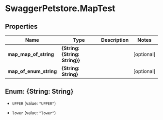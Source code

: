 # SwaggerPetstore.MapTest

## Properties
Name | Type | Description | Notes
------------ | ------------- | ------------- | -------------
**map_map_of_string** | **{String: {String: String}}** |  | [optional] 
**map_of_enum_string** | **{String: String}** |  | [optional] 


<a name="{String: String}"></a>
## Enum: {String: String}


* `UPPER` (value: `"UPPER"`)

* `lower` (value: `"lower"`)





